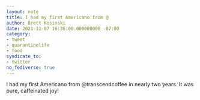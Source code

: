 ```yaml
---
layout: note
title: I had my first Americano from @
author: Brett Kosinski
date: 2021-11-07 16:36:00.000000000 -07:00
category:
- tweet
- quarantinelife
- food
syndicate_to:
- twitter
no_fediverse: true
---
```

I had my first Americano from @transcendcoffee in nearly two years.  It was pure, caffeinated joy!